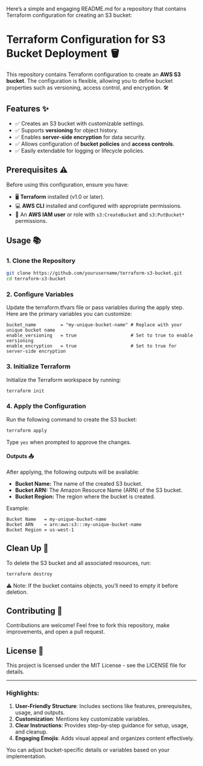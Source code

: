 Here’s a simple and engaging README.md for a repository that contains Terraform configuration for creating an S3 bucket:

# Terraform Configuration for S3 Bucket Deployment 🪣

This repository contains Terraform configuration to create an **AWS S3 bucket**. The configuration is flexible, allowing you to define bucket properties such as versioning, access control, and encryption. 🛠️

## Features ✨

- ✅ Creates an S3 bucket with customizable settings.
- ✅ Supports **versioning** for object history.
- ✅ Enables **server-side encryption** for data security.
- ✅ Allows configuration of **bucket policies** and **access controls**.
- ✅ Easily extendable for logging or lifecycle policies.

## Prerequisites ⚠️

Before using this configuration, ensure you have:

- 🖥️ **Terraform** installed (v1.0 or later).
- 💻 **AWS CLI** installed and configured with appropriate permissions.
- 🔑 An **AWS IAM user** or role with `s3:CreateBucket` and `s3:PutBucket*` permissions.

## Usage 📚

### 1. Clone the Repository

```bash
git clone https://github.com/yourusername/terraform-s3-bucket.git
cd terraform-s3-bucket
```

### 2. Configure Variables

Update the terraform.tfvars file or pass variables during the apply step. Here are the primary variables you can customize:

```hcl
bucket_name         = "my-unique-bucket-name" # Replace with your unique bucket name
enable_versioning   = true                    # Set to true to enable versioning
enable_encryption   = true                    # Set to true for server-side encryption
```

### 3. Initialize Terraform

Initialize the Terraform workspace by running:

```bash
terraform init
```

### 4. Apply the Configuration

Run the following command to create the S3 bucket:

```bash
terraform apply
```

Type `yes` when prompted to approve the changes.

#### Outputs 📤

After applying, the following outputs will be available:
- **Bucket Name:** The name of the created S3 bucket.
- **Bucket ARN:** The Amazon Resource Name (ARN) of the S3 bucket.
- **Bucket Region:** The region where the bucket is created.

Example:

```hcl
Bucket Name   = my-unique-bucket-name
Bucket ARN    = arn:aws:s3:::my-unique-bucket-name
Bucket Region = us-west-1
```

## Clean Up 🧹

To delete the S3 bucket and all associated resources, run:

```bash 
terraform destroy
```

⚠️ Note: If the bucket contains objects, you’ll need to empty it before deletion.

## Contributing 🤝

Contributions are welcome! Feel free to fork this repository, make improvements, and open a pull request.

## License 📜

This project is licensed under the MIT License - see the LICENSE file for details.

---

### Highlights:
1. **User-Friendly Structure**: Includes sections like features, prerequisites, usage, and outputs.
2. **Customization**: Mentions key customizable variables.
3. **Clear Instructions**: Provides step-by-step guidance for setup, usage, and cleanup.
4. **Engaging Emojis**: Adds visual appeal and organizes content effectively.

You can adjust bucket-specific details or variables based on your implementation.
